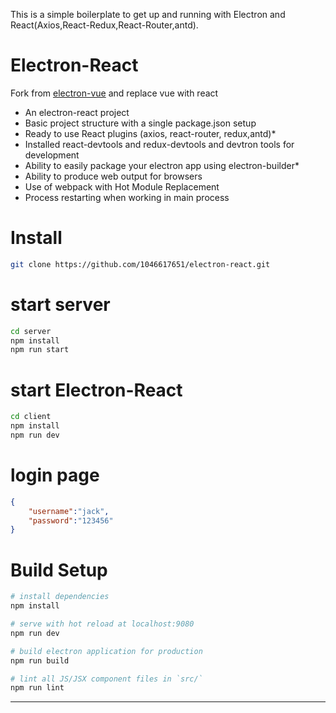 This is a simple boilerplate to get up and running with Electron and React(Axios,React-Redux,React-Router,antd).
# Electron-React
Fork from [electron-vue](https://github.com/SimulatedGREG/electron-vue) and replace vue with react
* An electron-react project
* Basic project structure with a single package.json setup
* Ready to use React plugins (axios, react-router, redux,antd)*
* Installed react-devtools and redux-devtools and devtron tools for development
* Ability to easily package your electron app using electron-builder*
* Ability to produce web output for browsers
* Use of webpack with Hot Module Replacement
* Process restarting when working in main process

# Install
``` bash
git clone https://github.com/1046617651/electron-react.git
```
# start server
``` bash
cd server
npm install
npm run start
```
# start Electron-React
```bash
cd client
npm install
npm run dev
```

# login page
```json
{
    "username":"jack",
    "password":"123456"
}
```
# Build Setup

``` bash
# install dependencies
npm install

# serve with hot reload at localhost:9080
npm run dev

# build electron application for production
npm run build

# lint all JS/JSX component files in `src/`
npm run lint

```

---

